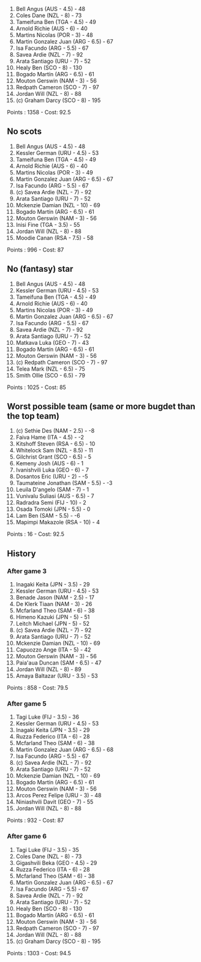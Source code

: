 1.  Bell Angus (AUS - 4.5) - 48
2.  Coles Dane (NZL - 8) - 73
3.  Tameifuna Ben (TGA - 4.5) - 49
4.  Arnold Richie (AUS - 6) - 40
5.  Martins Nicolas (POR - 3) - 48
6.  Martin Gonzalez Juan (ARG - 6.5) - 67
7.  Isa Facundo (ARG - 5.5) - 67
8.  Savea Ardie (NZL - 7) - 92
9.  Arata Santiago (URU - 7) - 52
10. Healy Ben (SCO - 8) - 130
11. Bogado Martín (ARG - 6.5) - 61
12. Mouton Gerswin (NAM - 3) - 56
13. Redpath Cameron (SCO - 7) - 97
14. Jordan Will (NZL - 8) - 88
15. (c) Graham Darcy (SCO - 8) - 195

Points : 1358 - Cost: 92.5

## No scots

1.  Bell Angus (AUS - 4.5) - 48
2.  Kessler German (URU - 4.5) - 53
3.  Tameifuna Ben (TGA - 4.5) - 49
4.  Arnold Richie (AUS - 6) - 40
5.  Martins Nicolas (POR - 3) - 49
6.  Martin Gonzalez Juan (ARG - 6.5) - 67
7.  Isa Facundo (ARG - 5.5) - 67
8.  (c) Savea Ardie (NZL - 7) - 92
9.  Arata Santiago (URU - 7) - 52
10. Mckenzie Damian (NZL - 10) - 69
11. Bogado Martín (ARG - 6.5) - 61
12. Mouton Gerswin (NAM - 3) - 56
13. Inisi Fine (TGA - 3.5) - 55
14. Jordan Will (NZL - 8) - 88
15. Moodie Canan (RSA - 7.5) - 58

Points : 996 - Cost: 87

## No (fantasy) star

1.  Bell Angus (AUS - 4.5) - 48
2.  Kessler German (URU - 4.5) - 53
3.  Tameifuna Ben (TGA - 4.5) - 49
4.  Arnold Richie (AUS - 6) - 40
5.  Martins Nicolas (POR - 3) - 49
6.  Martin Gonzalez Juan (ARG - 6.5) - 67
7.  Isa Facundo (ARG - 5.5) - 67
8.  Savea Ardie (NZL - 7) - 92
9.  Arata Santiago (URU - 7) - 52
10. Matkava Luka (GEO - 7) - 43
11. Bogado Martín (ARG - 6.5) - 61
12. Mouton Gerswin (NAM - 3) - 56
13. (c) Redpath Cameron (SCO - 7) - 97
14. Telea Mark (NZL - 6.5) - 75
15. Smith Ollie (SCO - 6.5) - 79

Points : 1025 - Cost: 85

## Worst possible team (same or more bugdet than the top team)

1. (c) Sethie Des (NAM - 2.5) - -8
2. Faiva Hame (ITA - 4.5) - -2
3. Kitshoff Steven (RSA - 6.5) - 10
4. Whitelock Sam (NZL - 8.5) - 11
5. Gilchrist Grant (SCO - 6.5) - 5
6. Kemeny Josh (AUS - 6) - 1
7. Ivanishvili Luka (GEO - 6) - 7
8. Dosantos Eric (URU - 2) - -5
9. Taumateine Jonathan (SAM - 5.5) - -3
10. Leuila D'angelo (SAM - 7) - 1
11. Vunivalu Suliasi (AUS - 6.5) - 7
12. Radradra Semi (FIJ - 10) - 2
13. Osada Tomoki (JPN - 5.5) - 0
14. Lam Ben (SAM - 5.5) - -6
15. Mapimpi Makazole (RSA - 10) - 4

Points : 16 - Cost: 92.5

## History

### After game 3

1.  Inagaki Keita (JPN - 3.5) - 29
2.  Kessler German (URU - 4.5) - 53
3.  Benade Jason (NAM - 2.5) - 17
4.  De Klerk Tiaan (NAM - 3) - 26
5.  Mcfarland Theo (SAM - 6) - 38
6.  Himeno Kazuki (JPN - 5) - 51
7.  Leitch Michael (JPN - 5) - 52
8.  (c) Savea Ardie (NZL - 7) - 92
9.  Arata Santiago (URU - 7) - 52
10. Mckenzie Damian (NZL - 10) - 69
11. Capuozzo Ange (ITA - 5) - 42
12. Mouton Gerswin (NAM - 3) - 56
13. Paia'aua Duncan (SAM - 6.5) - 47
14. Jordan Will (NZL - 8) - 89
15. Amaya Baltazar (URU - 3.5) - 53

Points : 858 - Cost: 79.5

### After game 5

1.  Tagi Luke (FIJ - 3.5) - 36
2.  Kessler German (URU - 4.5) - 53
3.  Inagaki Keita (JPN - 3.5) - 29
4.  Ruzza Federico (ITA - 6) - 28
5.  Mcfarland Theo (SAM - 6) - 38
6.  Martin Gonzalez Juan (ARG - 6.5) - 68
7.  Isa Facundo (ARG - 5.5) - 67
8.  (c) Savea Ardie (NZL - 7) - 92
9.  Arata Santiago (URU - 7) - 52
10. Mckenzie Damian (NZL - 10) - 69
11. Bogado Martín (ARG - 6.5) - 61
12. Mouton Gerswin (NAM - 3) - 56
13. Arcos Perez Felipe (URU - 3) - 48
14. Niniashvili Davit (GEO - 7) - 55
15. Jordan Will (NZL - 8) - 88

Points : 932 - Cost: 87

### After game 6

1.  Tagi Luke (FIJ - 3.5) - 35
2.  Coles Dane (NZL - 8) - 73
3.  Gigashvili Beka (GEO - 4.5) - 29
4.  Ruzza Federico (ITA - 6) - 28
5.  Mcfarland Theo (SAM - 6) - 38
6.  Martin Gonzalez Juan (ARG - 6.5) - 67
7.  Isa Facundo (ARG - 5.5) - 67
8.  Savea Ardie (NZL - 7) - 92
9.  Arata Santiago (URU - 7) - 52
10. Healy Ben (SCO - 8) - 130
11. Bogado Martín (ARG - 6.5) - 61
12. Mouton Gerswin (NAM - 3) - 56
13. Redpath Cameron (SCO - 7) - 97
14. Jordan Will (NZL - 8) - 88
15. (c) Graham Darcy (SCO - 8) - 195

Points : 1303 - Cost: 94.5
